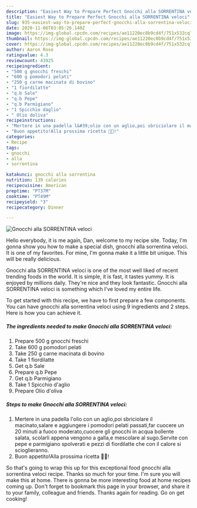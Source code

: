 ```yaml
---
description: "Easiest Way to Prepare Perfect Gnocchi alla SORRENTINA veloci"
title: "Easiest Way to Prepare Perfect Gnocchi alla SORRENTINA veloci"
slug: 935-easiest-way-to-prepare-perfect-gnocchi-alla-sorrentina-veloci
date: 2020-11-06T03:05:26.140Z
image: https://img-global.cpcdn.com/recipes/ae11220ec8b9cd4f/751x532cq70/gnocchi-alla-sorrentina-veloci-recipe-main-photo.jpg
thumbnail: https://img-global.cpcdn.com/recipes/ae11220ec8b9cd4f/751x532cq70/gnocchi-alla-sorrentina-veloci-recipe-main-photo.jpg
cover: https://img-global.cpcdn.com/recipes/ae11220ec8b9cd4f/751x532cq70/gnocchi-alla-sorrentina-veloci-recipe-main-photo.jpg
author: Aaron Rose
ratingvalue: 4.3
reviewcount: 43925
recipeingredient:
- "500 g gnocchi freschi"
- "600 g pomodori pelati"
- "250 g carne macinata di bovino"
- "1 fiordilatte"
- "q.b Sale"
- "q.b Pepe"
- "q.b Parmigiano"
- "1 Spicchio daglio"
- " Olio doliva"
recipeinstructions:
- "Mertere in una padella l&#39;olio con un aglio,poi sbriciolare il macinato,salare e aggiungere i pomodori pelati passati,far cuocere un 20 minuti a fuoco moderato,cuocere gli gnocchi in acqua bollente salata, scolarli appena vengono a galla,e mescolare al sugo.Servite con pepe e parmigiano spolverati e pezzi di fiordilatte che con il calore si scioglieranno."
- "Buon appetito!Alla prossima ricetta 👩‍🍳!"
categories:
- Recipe
tags:
- gnocchi
- alla
- sorrentina

katakunci: gnocchi alla sorrentina 
nutrition: 139 calories
recipecuisine: American
preptime: "PT37M"
cooktime: "PT49M"
recipeyield: "3"
recipecategory: Dinner

---
```



![Gnocchi alla SORRENTINA veloci](https://img-global.cpcdn.com/recipes/ae11220ec8b9cd4f/751x532cq70/gnocchi-alla-sorrentina-veloci-recipe-main-photo.jpg)

Hello everybody, it is me again, Dan, welcome to my recipe site. Today, I'm gonna show you how to make a special dish, gnocchi alla sorrentina veloci. It is one of my favorites. For mine, I'm gonna make it a little bit unique. This will be really delicious.



Gnocchi alla SORRENTINA veloci is one of the most well liked of recent trending foods in the world. It is simple, it is fast, it tastes yummy. It is enjoyed by millions daily. They're nice and they look fantastic. Gnocchi alla SORRENTINA veloci is something which I've loved my entire life.


To get started with this recipe, we have to first prepare a few components. You can have gnocchi alla sorrentina veloci using 9 ingredients and 2 steps. Here is how you can achieve it.

<!--inarticleads1-->

##### The ingredients needed to make Gnocchi alla SORRENTINA veloci:

1. Prepare 500 g gnocchi freschi
1. Take 600 g pomodori pelati
1. Take 250 g carne macinata di bovino
1. Take 1 fiordilatte
1. Get q.b Sale
1. Prepare q.b Pepe
1. Get q.b Parmigiano
1. Take 1 Spicchio d&#39;aglio
1. Prepare  Olio d&#39;oliva




<!--inarticleads2-->

##### Steps to make Gnocchi alla SORRENTINA veloci:

1. Mertere in una padella l&#39;olio con un aglio,poi sbriciolare il macinato,salare e aggiungere i pomodori pelati passati,far cuocere un 20 minuti a fuoco moderato,cuocere gli gnocchi in acqua bollente salata, scolarli appena vengono a galla,e mescolare al sugo.Servite con pepe e parmigiano spolverati e pezzi di fiordilatte che con il calore si scioglieranno.
1. Buon appetito!Alla prossima ricetta 👩‍🍳!




So that's going to wrap this up for this exceptional food gnocchi alla sorrentina veloci recipe. Thanks so much for your time. I'm sure you will make this at home. There is gonna be more interesting food at home recipes coming up. Don't forget to bookmark this page in your browser, and share it to your family, colleague and friends. Thanks again for reading. Go on get cooking!
